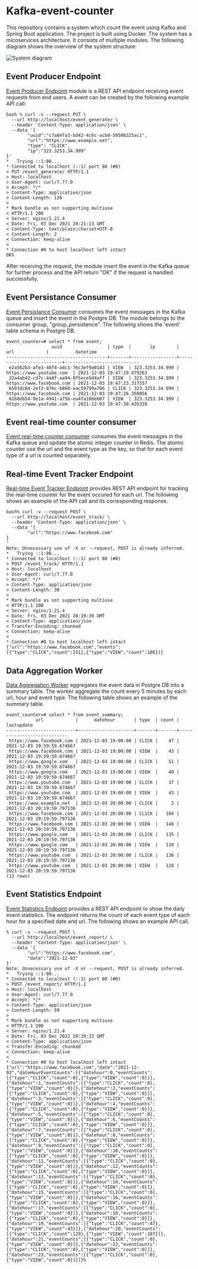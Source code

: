 # Kafka-event-counter
This repository contains a system which count the event using Kafka and Spring Boot application. The project is built using Docker. The system has a micoservices architecture. It consists of multiple modules. The following diagram shows the overview of the system structure:

![System diagram](https://github.com/kitshinghk-crypto/kafka-event-counter/blob/main/Untitled%20Diagram.jpg?raw=true)

##  Event Producer Endpoint
[Event Producer Endpoint](event-generation-endpoint) module is a REST API endpoint receiving event requests 
from end users. A event can be created by the following example API call:
```
bash % curl -v --request PUT \
  --url http://localhost/event_generate/ \
  --header 'Content-Type: application/json' \
  --data '{
        "uuid":"c7a84fa3-bd42-4c6c-acbd-50506325ac1",
        "url":"https://www.example.net",
        "type": "CLICK",
        "ip":"323.3253.34.999"
}'
*   Trying ::1:80...
* Connected to localhost (::1) port 80 (#0)
> PUT /event_generate/ HTTP/1.1
> Host: localhost
> User-Agent: curl/7.77.0
> Accept: */*
> Content-Type: application/json
> Content-Length: 126
> 
* Mark bundle as not supporting multiuse
< HTTP/1.1 200 
< Server: nginx/1.21.4
< Date: Fri, 03 Dec 2021 20:21:13 GMT
< Content-Type: text/plain;charset=UTF-8
< Content-Length: 2
< Connection: keep-alive
< 
* Connection #0 to host localhost left intact
OK%                                
```
After receiving the request, the module insert the event in the Kafka queue for further process and the API return "OK" 
if the request is handled successfully.

##  Event Persistance Consumer
[Event Persistance Consumer](event-persistence-consumer) consumes the event messages in the Kafka queue and insert the 
event in the Postgre DB. The module belongs to the consumer group, "group_persistence".
The following shows the 'event' table schema in Postgre DB. 

```
event_counter=# select * from event;
                 uuid                 | type  |       ip        |           url            |          datetime          
--------------------------------------+-------+-----------------+--------------------------+----------------------------
 e2a562b3-afe3-40f4-adc1-76c3ef9a0143 | VIEW  | 323.3253.34.999 | https://www.youtube.com  | 2021-12-03 19:47:19.879263
 22a4ab42-cd7c-4a8f-aa94-0f5ece5d4aff | VIEW  | 323.3253.34.999 | https://www.facebook.com | 2021-12-03 19:47:23.317557
 6503dc8d-2ef2-476c-b860-eac59799a706 | CLICK | 323.3253.34.999 | https://www.facebook.com | 2021-12-03 19:47:26.358856
 61b8db54-9e1a-4941-a75b-ea4fa168e607 | VIEW  | 323.3253.34.999 | https://www.youtube.com  | 2021-12-03 19:47:30.426328
```
## Event real-time counter consumer
[Event real-time counter consumer](event-realtime-counter-consumer) consumes the event messages in the Kafka queue and 
update the atomic integer counter in Redis. The atomic counter use the url and the event type as the key, so that for 
each event type of a url is counted separately. 

## Real-time Event Tracker Endpoint
[Real-time Event Tracker Endpoint](event-realtime-tracker) provides REST API endpoint for tracking the real-time counter
for the event occured for each url. The following shows an example of the API call and its corresponding response.
```
bash% curl -v --request POST \
  --url http://localhost/event_track/ \
  --header 'Content-Type: application/json' \
  --data '{
        "url":"https://www.facebook.com"
}
'
Note: Unnecessary use of -X or --request, POST is already inferred.
*   Trying ::1:80...
* Connected to localhost (::1) port 80 (#0)
> POST /event_track/ HTTP/1.1
> Host: localhost
> User-Agent: curl/7.77.0
> Accept: */*
> Content-Type: application/json
> Content-Length: 38
> 
* Mark bundle as not supporting multiuse
< HTTP/1.1 200 
< Server: nginx/1.21.4
< Date: Fri, 03 Dec 2021 20:19:39 GMT
< Content-Type: application/json
< Transfer-Encoding: chunked
< Connection: keep-alive
< 
* Connection #0 to host localhost left intact
{"url":"https://www.facebook.com","events":[{"type":"CLICK","count":151},{"type":"VIEW","count":186}]}
```
## Data Aggregation Worker
[Data Aggregation Worker](event-data-aggregation) aggregates the event data in Postgre DB into a summary table. The worker aggregate
the count every 5 minutes by each url, hour and event type. The following table shows an example of the summary table.
```
event_counter=# select * from event_summary;
           url            |      datehour       | type  | count |         lastupdate         
--------------------------+---------------------+-------+-------+----------------------------
 https://www.facebook.com | 2021-12-03 19:00:00 | CLICK |    47 | 2021-12-03 19:59:59.674667
 https://www.facebook.com | 2021-12-03 19:00:00 | VIEW  |    43 | 2021-12-03 19:59:59.674667
 https://www.google.com   | 2021-12-03 19:00:00 | CLICK |    51 | 2021-12-03 19:59:59.674667
 https://www.google.com   | 2021-12-03 19:00:00 | VIEW  |    40 | 2021-12-03 19:59:59.674667
 https://www.youtube.com  | 2021-12-03 19:00:00 | CLICK |    37 | 2021-12-03 19:59:59.674667
 https://www.youtube.com  | 2021-12-03 19:00:00 | VIEW  |    43 | 2021-12-03 19:59:59.674667
 https://www.example.net  | 2021-12-03 20:00:00 | CLICK |     2 | 2021-12-03 20:19:59.797136
 https://www.facebook.com | 2021-12-03 20:00:00 | CLICK |   104 | 2021-12-03 20:19:59.797136
 https://www.facebook.com | 2021-12-03 20:00:00 | VIEW  |   148 | 2021-12-03 20:19:59.797136
 https://www.google.com   | 2021-12-03 20:00:00 | CLICK |   135 | 2021-12-03 20:19:59.797136
 https://www.google.com   | 2021-12-03 20:00:00 | VIEW  |   139 | 2021-12-03 20:19:59.797136
 https://www.youtube.com  | 2021-12-03 20:00:00 | CLICK |   136 | 2021-12-03 20:19:59.797136
 https://www.youtube.com  | 2021-12-03 20:00:00 | VIEW  |   128 | 2021-12-03 20:19:59.797136
(13 rows)
```

## Event Statistics Endpoint
[Event Statistics Endpoint](event-statistics-endpoint) provides a REST API endpoint to show the daily event statistics.
The endpoint returns the count of each event type of each hour for a specified date and url. The following shows an 
example API call.

```
% curl -v --request POST \
  --url http://localhost/event_report/ \
  --header 'Content-Type: application/json' \
  --data '{
        "url":"https://www.facebook.com",
        "date":"2021-12-03"
}'
Note: Unnecessary use of -X or --request, POST is already inferred.
*   Trying ::1:80...
* Connected to localhost (::1) port 80 (#0)
> POST /event_report/ HTTP/1.1
> Host: localhost
> User-Agent: curl/7.77.0
> Accept: */*
> Content-Type: application/json
> Content-Length: 59
> 
* Mark bundle as not supporting multiuse
< HTTP/1.1 200 
< Server: nginx/1.21.4
< Date: Fri, 03 Dec 2021 20:29:23 GMT
< Content-Type: application/json
< Transfer-Encoding: chunked
< Connection: keep-alive
< 
* Connection #0 to host localhost left intact
{"url":"https://www.facebook.com","date":"2021-12-03","dateHourEventCounts":[{"datehour":0,"eventCounts":[{"type":"CLICK","count":0},{"type":"VIEW","count":0}]},{"datehour":1,"eventCounts":[{"type":"CLICK","count":0},{"type":"VIEW","count":0}]},{"datehour":2,"eventCounts":[{"type":"CLICK","count":0},{"type":"VIEW","count":0}]},{"datehour":3,"eventCounts":[{"type":"CLICK","count":0},{"type":"VIEW","count":0}]},{"datehour":4,"eventCounts":[{"type":"CLICK","count":0},{"type":"VIEW","count":0}]},{"datehour":5,"eventCounts":[{"type":"CLICK","count":0},{"type":"VIEW","count":0}]},{"datehour":6,"eventCounts":[{"type":"CLICK","count":0},{"type":"VIEW","count":0}]},{"datehour":7,"eventCounts":[{"type":"CLICK","count":0},{"type":"VIEW","count":0}]},{"datehour":8,"eventCounts":[{"type":"CLICK","count":0},{"type":"VIEW","count":0}]},{"datehour":9,"eventCounts":[{"type":"CLICK","count":0},{"type":"VIEW","count":0}]},{"datehour":10,"eventCounts":[{"type":"CLICK","count":0},{"type":"VIEW","count":0}]},{"datehour":11,"eventCounts":[{"type":"CLICK","count":0},{"type":"VIEW","count":0}]},{"datehour":12,"eventCounts":[{"type":"CLICK","count":0},{"type":"VIEW","count":0}]},{"datehour":13,"eventCounts":[{"type":"CLICK","count":0},{"type":"VIEW","count":0}]},{"datehour":14,"eventCounts":[{"type":"CLICK","count":0},{"type":"VIEW","count":0}]},{"datehour":15,"eventCounts":[{"type":"CLICK","count":0},{"type":"VIEW","count":0}]},{"datehour":16,"eventCounts":[{"type":"CLICK","count":0},{"type":"VIEW","count":0}]},{"datehour":17,"eventCounts":[{"type":"CLICK","count":0},{"type":"VIEW","count":0}]},{"datehour":18,"eventCounts":[{"type":"CLICK","count":0},{"type":"VIEW","count":0}]},{"datehour":19,"eventCounts":[{"type":"CLICK","count":47},{"type":"VIEW","count":43}]},{"datehour":20,"eventCounts":[{"type":"CLICK","count":129},{"type":"VIEW","count":187}]},{"datehour":21,"eventCounts":[{"type":"CLICK","count":0},{"type":"VIEW","count":0}]},{"datehour":22,"eventCounts":[{"type":"CLICK","count":0},{"type":"VIEW","count":0}]},{"datehour":23,"eventCounts":[{"type":"CLICK","count":0},{"type":"VIEW","count":0}]}]}% 
```